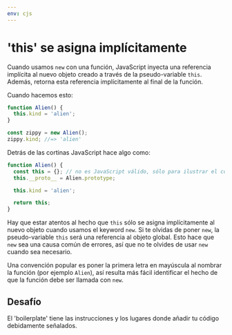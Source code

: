 ```yaml
---
env: cjs
---
```


# 'this' se asigna implícitamente

Cuando usamos `new` con una función, JavaScript inyecta una referencia implícita
al nuevo objeto creado a través de la pseudo-variable `this`.
Además, retorna esta referencia implícitamente al final de la función.

Cuando hacemos esto:

```js
function Alien() {
  this.kind = 'alien';
}

const zippy = new Alien();
zippy.kind; //=> 'alien'
```

Detrás de las cortinas JavaScript hace algo como:

```js
function Alien() {
  const this = {}; // no es JavaScript válido, sólo para ilustrar el concepto
  this.__proto__ = Alien.prototype;

  this.kind = 'alien';

  return this;
}
```

Hay que estar atentos al hecho que `this` sólo se asigna implícitamente al
nuevo objeto cuando usamos el keyword `new`. Si te olvidas de poner `new`, la
pseudo-variable `this` será una referencia al objeto global. Esto hace que `new`
sea una causa común de errores, así que no te olvides de usar `new` cuando sea
necesario.

Una convención popular es poner la primera letra en mayúscula al nombrar la
función (por ejemplo `Alien`), así resulta más fácil identificar el hecho de que
la función debe ser llamada con `new`.

## Desafío

El 'boilerplate' tiene las instrucciones y los
lugares donde añadir tu código debidamente señalados.
